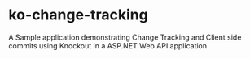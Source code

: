ko-change-tracking
==================

A Sample application demonstrating Change Tracking and Client side commits using Knockout in a ASP.NET Web API application
